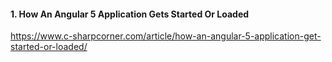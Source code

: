 
#### 1. How An Angular 5 Application Gets Started Or Loaded 
  
   https://www.c-sharpcorner.com/article/how-an-angular-5-application-get-started-or-loaded/
  

